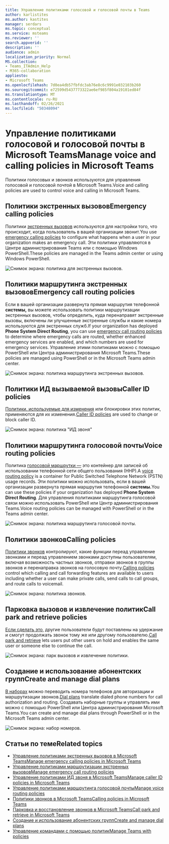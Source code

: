 ```yaml
---
title: Управление политиками голосовой и голосовой почты в Teams
author: karlistites
ms.author: kastites
manager: serdars
ms.topic: conceptual
ms.service: msteams
ms.reviewer: ''
search.appverid: ''
description: ''
audience: admin
localization_priority: Normal
MS.collection:
- Teams_ITAdmin_Help
- M365-collaboration
appliesto:
- Microsoft Teams
ms.openlocfilehash: 7d0ea4db57fbfdc3ab76e8c6c9991e032103b260
ms.sourcegitcommit: e72599d5437773322ae6ef985f804a19101ed84f
ms.translationtype: MT
ms.contentlocale: ru-RU
ms.lasthandoff: 02/26/2021
ms.locfileid: "50348094"
---
```

# <a name="manage-voice-and-calling-policies-in-microsoft-teams"></a><span data-ttu-id="c3fad-102">Управление политиками голосовой и голосовой почты в Microsoft Teams</span><span class="sxs-lookup"><span data-stu-id="c3fad-102">Manage voice and calling policies in Microsoft Teams</span></span>

<span data-ttu-id="c3fad-103">Политики голосовых и звонков используются для управления голосовой и голосовой почтой в Microsoft Teams.</span><span class="sxs-lookup"><span data-stu-id="c3fad-103">Voice and calling policies are used to control voice and calling in Microsoft Teams.</span></span>

## <a name="emergency-calling-policies"></a><span data-ttu-id="c3fad-104">Политики экстренных вызовов</span><span class="sxs-lookup"><span data-stu-id="c3fad-104">Emergency calling policies</span></span>

<span data-ttu-id="c3fad-105">Политики [экстренных вызовов](manage-emergency-calling-policies.md) используются для настройки того, что происходит, когда пользователь в вашей организации звонит.</span><span class="sxs-lookup"><span data-stu-id="c3fad-105">You use [emergency calling policies](manage-emergency-calling-policies.md) to configure what happens when a user in your organization makes an emergency call.</span></span> <span data-ttu-id="c3fad-106">Эти политики управляются в Центре администрирования Teams или с помощью Windows PowerShell.</span><span class="sxs-lookup"><span data-stu-id="c3fad-106">These policies are managed in the Teams admin center or using Windows PowerShell.</span></span>

![Снимок экрана: политика для экстренных вызовов.](media/emergency-calling-policy2.png)

## <a name="emergency-call-routing-policies"></a><span data-ttu-id="c3fad-108">Политики маршрутинга экстренных вызовов</span><span class="sxs-lookup"><span data-stu-id="c3fad-108">Emergency call routing policies</span></span>

<span data-ttu-id="c3fad-109">Если в вашей организации развернута прямая маршрутия [](manage-emergency-call-routing-policies.md) телефонной **системы,** вы можете использовать политики маршрутизации экстренных вызовов, чтобы определить, куда перенаправят экстренные вызовы, включены ли улучшенные экстренные службы и какие номера используются для экстренных служб.</span><span class="sxs-lookup"><span data-stu-id="c3fad-109">If your organization has deployed **Phone System Direct Routing**, you can use [emergency call routing policies](manage-emergency-call-routing-policies.md) to determine where emergency calls are routed, whether enhanced emergency services are enabled, and which numbers are used for emergency services.</span></span> <span data-ttu-id="c3fad-110">Управление этими политиками можно с помощью PowerShell или Центра администрирования Microsoft Teams.</span><span class="sxs-lookup"><span data-stu-id="c3fad-110">These policies are managed using PowerShell or in the Microsoft Teams admin center.</span></span>

![Снимок экрана: политика маршрутинга экстренных вызовов.](media/emergency-call-routing-policy.png)

## <a name="caller-id-policies"></a><span data-ttu-id="c3fad-112">Политики ИД вызываемой вызовы</span><span class="sxs-lookup"><span data-stu-id="c3fad-112">Caller ID policies</span></span>

<span data-ttu-id="c3fad-113">[Политики, используемые для изменения](caller-id-policies.md) или блокировки этих политик, применяются для их изменения.</span><span class="sxs-lookup"><span data-stu-id="c3fad-113">[Caller ID policies](caller-id-policies.md) are used to change or block caller ID.</span></span>

![Снимок экрана: политика "ИД звоня"](media/caller-id-policy.png)

## <a name="voice-routing-policies"></a><span data-ttu-id="c3fad-115">Политики маршрутинга голосовой почты</span><span class="sxs-lookup"><span data-stu-id="c3fad-115">Voice routing policies</span></span>

<span data-ttu-id="c3fad-116">Политика [голосовой маршрутки —](manage-voice-routing-policies.md) это контейнер для записей об использовании телефонной сети общего пользования (ННР).</span><span class="sxs-lookup"><span data-stu-id="c3fad-116">A [voice routing policy](manage-voice-routing-policies.md) is a container for Public Switched Telephone Network (PSTN) usage records.</span></span> <span data-ttu-id="c3fad-117">Эти политики можно использовать, если в вашей организации развернута прямая маршрутия телефонной **системы.**</span><span class="sxs-lookup"><span data-stu-id="c3fad-117">You can use these policies if your organization has deployed **Phone System Direct Routing**.</span></span> <span data-ttu-id="c3fad-118">Для управления политиками маршрутинга голосовой связи можно использовать PowerShell или Центр администрирования Teams.</span><span class="sxs-lookup"><span data-stu-id="c3fad-118">Voice routing policies can be managed with PowerShell or in the Teams admin center.</span></span>

![Снимок экрана: политика маршрутинга голосовой почты.](media/voice-routing-policy.png)

## <a name="calling-policies"></a><span data-ttu-id="c3fad-120">Политики звонков</span><span class="sxs-lookup"><span data-stu-id="c3fad-120">Calling policies</span></span>

<span data-ttu-id="c3fad-121">[Политики звонков](teams-calling-policy.md) контролируют, какие функции переад управление звонками и переад управлением звонками доступны пользователям, включая возможность частных звонков, отправки звонков в группы звонков и перенаправка звонков на голосовую почту.</span><span class="sxs-lookup"><span data-stu-id="c3fad-121">[Calling policies](teams-calling-policy.md) control which calling and call forwarding features are available to users including whether a user can make private calls, send calls to call groups, and route calls to voicemail.</span></span>

![Снимок экрана: политика звонков.](media/calling-policy.png)

## <a name="call-park-and-retrieve-policies"></a><span data-ttu-id="c3fad-123">Парковка вызовов и извлечение политик</span><span class="sxs-lookup"><span data-stu-id="c3fad-123">Call park and retrieve policies</span></span>

<span data-ttu-id="c3fad-124">[Если сделать это,](call-park-and-retrieve.md) другие пользователи будут поставлены на удержание и смогут продолжать звонок тому же или другому пользователю.</span><span class="sxs-lookup"><span data-stu-id="c3fad-124">[Call park and retrieve](call-park-and-retrieve.md) lets users put other users on hold and enables the same user or someone else to continue the call.</span></span>

![Снимок экрана: парк вызовов и извлечение политики.](media/call-park-policy.png)

## <a name="create-and-manage-dial-plans"></a><span data-ttu-id="c3fad-126">Создание и использование абонентских групп</span><span class="sxs-lookup"><span data-stu-id="c3fad-126">Create and manage dial plans</span></span>

<span data-ttu-id="c3fad-127">[В наборах](create-and-manage-dial-plans.md) можно переводить номера телефонов для авторизации и маршрутизации звонков.</span><span class="sxs-lookup"><span data-stu-id="c3fad-127">[Dial plans](create-and-manage-dial-plans.md) translate dialed phone numbers for call authorization and routing.</span></span> <span data-ttu-id="c3fad-128">Создавать наборные группы и управлять ими можно с помощью PowerShell или Центра администрирования Microsoft Teams.</span><span class="sxs-lookup"><span data-stu-id="c3fad-128">You can create and manage dial plans through PowerShell or in the Microsoft Teams admin center.</span></span>

![Снимок экрана: набор номеров.](media/dial-plans.png)

## <a name="related-topics"></a><span data-ttu-id="c3fad-130">Статьи по теме</span><span class="sxs-lookup"><span data-stu-id="c3fad-130">Related topics</span></span>

* [<span data-ttu-id="c3fad-131">Управление политиками экстренных вызовов в Microsoft Teams</span><span class="sxs-lookup"><span data-stu-id="c3fad-131">Manage emergency calling policies in Microsoft Teams</span></span>](manage-emergency-calling-policies.md)
* [<span data-ttu-id="c3fad-132">Управление политиками маршрутизации экстренных вызовов</span><span class="sxs-lookup"><span data-stu-id="c3fad-132">Manage emergency call routing policies</span></span>](manage-emergency-call-routing-policies.md)
* [<span data-ttu-id="c3fad-133">Управление политиками ИД звоня в Microsoft Teams</span><span class="sxs-lookup"><span data-stu-id="c3fad-133">Manage caller ID policies in Microsoft Teams</span></span>](caller-id-policies.md)
* [<span data-ttu-id="c3fad-134">Управление политиками маршрутинга голосовой почты</span><span class="sxs-lookup"><span data-stu-id="c3fad-134">Manage voice routing policies</span></span>](manage-voice-routing-policies.md)
* [<span data-ttu-id="c3fad-135">Политики звонков в Microsoft Teams</span><span class="sxs-lookup"><span data-stu-id="c3fad-135">Calling policies in Microsoft Teams</span></span>](teams-calling-policy.md)
* [<span data-ttu-id="c3fad-136">Парковка и восстановление звонков в Microsoft Teams</span><span class="sxs-lookup"><span data-stu-id="c3fad-136">Call park and retrieve in Microsoft Teams</span></span>](call-park-and-retrieve.md)
* [<span data-ttu-id="c3fad-137">Создание и использование абонентских групп</span><span class="sxs-lookup"><span data-stu-id="c3fad-137">Create and manage dial plans</span></span>](create-and-manage-dial-plans.md)
* [<span data-ttu-id="c3fad-138">Управление командами с помощью политик</span><span class="sxs-lookup"><span data-stu-id="c3fad-138">Manage Teams with policies</span></span>](manage-teams-with-policies.md)
